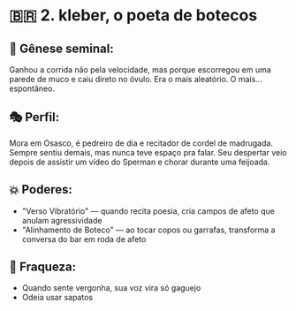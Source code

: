 # 🇧🇷 2. kleber, o poeta de botecos

## 👶 Gênese seminal:
Ganhou a corrida não pela velocidade, mas porque escorregou em uma parede de muco e caiu direto no óvulo. Era o mais aleatório. O mais... espontâneo.

## 🎭 Perfil:
Mora em Osasco, é pedreiro de dia e recitador de cordel de madrugada. Sempre sentiu demais, mas nunca teve espaço pra falar. Seu despertar veio depois de assistir um vídeo do Sperman e chorar durante uma feijoada.

## 💥 Poderes:
- "Verso Vibratório" — quando recita poesia, cria campos de afeto que anulam agressividade
- "Alinhamento de Boteco" — ao tocar copos ou garrafas, transforma a conversa do bar em roda de afeto

## 🧻 Fraqueza:
- Quando sente vergonha, sua voz vira só gaguejo
- Odeia usar sapatos